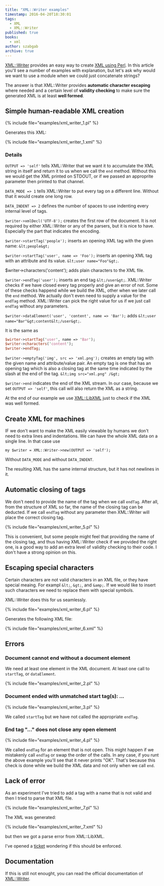 ```yaml
---
title: "XML::Writer examples"
timestamp: 2016-04-20T18:30:01
tags:
  - XML
  - XML::Writer
published: true
books:
  - xml
author: szabgab
archive: true
---
```



[XML::Writer](https://metacpan.org/pod/XML::Writer) provides an easy way to create [XML using Perl](/xml). 
In this article you'll see a number of examples with explanation, but let's ask why would we want to use a module
when we could just concatenate strings?

The answer is that XML::Writer provides **automatic character escaping** where needed and a certain level of
**validity checking** to make sure the generated XML is at least **well formed**.


## Simple human-readable XML creation

{% include file="examples/xml_writer_1.pl" %}

Generates this XML:

{% include file="examples/xml_writer_1.xml" %}

<h3>Details</h3>

`OUTPUT => 'self'` tells XML::Writer that we want it to accumulate the XML string
in itself and return it to us when we call the `end` method.
Without this we would get the XML printed on STDOUT, or if we passed an approprite parameter
then printed to that channel.

`DATA_MODE => 1` tells XML::Writer to put every tag on a different line. Without that it would create one long row.

`DATA_INDENT => 2` defines the number of spaces to use indenting every internal level of tags.

`$writer->xmlDecl('UTF-8');` creates the first row of the document. It is not required by either XML::Writer or any of the parsers, but it is nice to have.
Especially the part that indicates the encoding.


`$writer->startTag('people');` inserts an opening XML tag with the given name: `&lt;people&gt;`

`$writer->startTag('user', name => 'Foo');` inserts an opening XML tag with an attribute and its value. `&lt;user name="Foo"&gt;`.

$writer->characters('content');  adds plain characters to the XML file.

`$writer->endTag('user');` inserts an end tag `&lt;/user&gt;`. XML::Writer checks if we have closed every tag properly and give an error of not.
Some of these checks happend while we build the XML, other when we later call the `end` method.
We actually don't even need to supply a value for the `endTag` method. XML::Writer can pick the right value for us if we just call `endTag`
without any parameters.


`$writer->dataElement('user', 'content', name => 'Bar');` adds  `&lt;user name="Bar"&gt;content&lt;/user&gt;`.

It is the same as

```perl
$wirter->startTag('user', name => 'Bar');
$writer->characters('content');
$writer->endTag;
```

`$writer->emptyTag('img', src => 'xml.png');` creates an empty tag with the given name and attribute/value pair. An empty tag is one
that has an opening tag which is also a closing tag at the same time indicated by the slash at the end of the tag.  `&lt;img src="xml.png" /&gt;`

`$writer->end` indicates the end of the XML stream. In our case, because we set `OUTPUT => 'self'`, this call will also return the XML as a string.

At the end of our example we use [XML::LibXML](https://metacpan.org/pod/XML::LibXML) just to check if the XML was well formed.

## Create XML for machines

IF we don't want to make the XML easily viewable by humans we don't need to extra lines and indentations. We can have the whole XML data
on a single line. In that case use

`my $writer = XML::Writer->new(OUTPUT => 'self');`

Without `DATA_MODE` and without `DATA_INDENT`.

The resulting XML has the same internal structure, but it has not newlines in it.


## Automatic closing of tags

We don't need to provide the name of the tag when we call `endTag`. After all, from the structure of XML so far, the name
of the closing tag can be deducted. If we call `endTag` without any parameter then XML::Writer will place the correct closing tag.

{% include file="examples/xml_writer_5.pl" %}

This is convenient, but some people might feel that providing the name of the closing tag, and thus having XML::Writer check if we provided
the right one, is a good way to add an extra level of validity checking to their code. I don't have a strong opinion on this.

## Escaping special characters

Certain characters are not valid characters in an XML file, or they have special meaing. For exampl `&lt;`, `&gt;`, and `&amp;`.
If we would like to insert such characters we need to replace them with special symbols.

XML::Writer does this for us seamlessly.

{% include file="examples/xml_writer_6.pl" %}

Generates the following XML file:

{% include file="examples/xml_writer_6.xml" %}

## Errors


<h3>Document cannot end without a document element</h3>

We need at least one element in the XML document. At least one call to `startTag`, or `dataElement`.

{% include file="examples/xml_writer_2.pl" %}

<h3>Document ended with unmatched start tag(s): ...</h3>

{% include file="examples/xml_writer_3.pl" %}

We called `startTag` but we have not called the appropriate `endTag`.

<h3>End tag "..." does not close any open element</h3>

{% include file="examples/xml_writer_4.pl" %}

We called `endTag` for an element that is not open. This might happen if we mistakenly
call `endTag` or swap the order of the calls. In any case, if you runt the above example
you'll see that it never prints "OK". That's because this check is done while we build the XML
data and not only when we call `end`.


## Lack of error

As an experiment I've tried to add a tag with a name that is not valid and then I tried to
parse that XML file.

{% include file="examples/xml_writer_7.pl" %}

The XML was generated:

{% include file="examples/xml_writer_7.xml" %}

but then we got a parse error from XML::LibXML.

I've opened a [ticket](https://rt.cpan.org/Ticket/Display.html?id=107239) wondering if this should be enforced.


## Documentation

If this is still not enought, you can read the official documentation of
[XML::Writer](https://metacpan.org/pod/XML::Writer).


